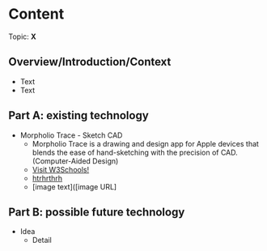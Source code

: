 # Content
Topic: **X**

## Overview/Introduction/Context
* Text
* Text

## Part A: existing technology
* Morpholio Trace - Sketch CAD
  * Morpholio Trace is a drawing and design app for Apple devices that blends the ease of hand-sketching with the precision of CAD.(Computer-Aided Design)
  * <a href="https://www.w3schools.com/" target="_blank">Visit W3Schools!</a>
  * <a href="https://www.morpholioapps.com/trace/">htrhrthrh</a>
  * [image text]([image URL]

## Part B: possible future technology
* Idea
  * Detail
